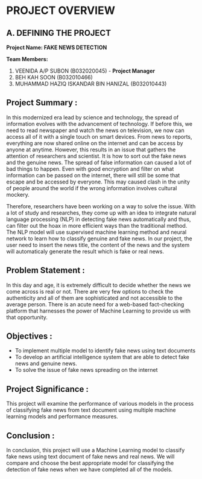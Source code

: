 # PROJECT OVERVIEW

## A. DEFINING THE PROJECT

**Project Name: FAKE NEWS DETECTION**

**Team Members:**

1. VEENIDA A/P SUBON   (B032020045) - **Project Manager**<br>
2. BEH KAH SOON  (B032010466)<br>
3. MUHAMMAD HAZIQ ISKANDAR BIN HANIZAL  (B032010443)<br>

## Project Summary :

In this modernized era lead by science and technology, the spread of information evolves with the advancement of technology. If before this, we need to read newspaper and watch the news on television, we now can access all of it with a single touch on smart devices. From news to reports, everything are now shared online on the internet and can be access by anyone at anytime. However, this results in an issue that gathers the attention of researchers and scientist. It is how to sort out the fake news and the genuine news. The spread of false information can caused a lot of bad things to happen. Even with good encryption and filter on what information can be passed on the internet, there will still be some that escape and be accessed by everyone. This may caused clash in the unity of people around the world if the 
wrong information involves cultural mockery.

Therefore, researchers have been working on a way to solve the issue. With a lot of study and researches, they come up with an idea to integrate natural language processing (NLP) in detecting fake news automatically and thus, can filter out the hoax in more efficient ways than the traditional method. The NLP model will use supervised machine learning method and neural network to learn how to classify genuine and fake news. In our project, the user need to insert the news title, the content of the news and the system will automaticaly generate the result which is fake or real news.


## Problem Statement :<br>

In this day and age, it is extremely difficult to decide whether the news we come across is real or not. There are very few options to check the authenticity and all of them are sophisticated and not accessible to the average person. There is an acute need for a web-based fact-checking platform that harnesses the power of Machine Learning to provide us with that opportunity.

## Objectives :

* To implement multiple model to identify fake news using text documents<br>
* To develop an artificial intelligence system that are able to detect fake news and genuine news.<br>
* To solve the issue of fake news spreading on the internet<br>

## Project Significance :<br>

This project will examine the performance of various models in the process of classifying fake news from text document using multiple machine learning models 
and performance measures.

## Conclusion :<br>

In conclusion, this project will use a Machine Learning model to classify fake news using text document of fake news and real news. We will compare and choose 
the best appropriate model for classifying the detection of fake news when we have completed all of the models.




